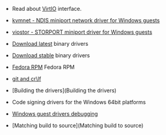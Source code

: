 * Read about [VirtIO](https://github.com/rustyrussell/virtio-spec) interface.

* [kvmnet - NDIS miniport network driver for Windows guests](http://www.linux-kvm.org/page/WindowsGuestDrivers/kvmnet)

* [viostor - STORPORT miniport driver for Windows guests](http://www.linux-kvm.org/page/WindowsGuestDrivers/viostor)

* [Download latest](http://alt.fedoraproject.org/pub/alt/virtio-win/latest/images/) binary drivers

* [Download stable](http://alt.fedoraproject.org/pub/alt/virtio-win/stable/) binary drivers

* [Fedora RPM](https://fedoraproject.org/wiki/Windows_Virtio_Drivers) Fedora RPM

* [git and cr\lf](git-and-cr%5Clf)

* [Building the drivers](Building the drivers)

* Code signing drivers for the Windows 64bit platforms

* [Windows guest drivers debugging](http://www.slideshare.net/YanVugenfirer/windows-guestdebugging-kvmforum2012)

* [Matching build to source](Matching build to source)
